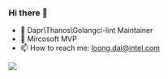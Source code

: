 ### Hi there 👋


- 🔭 Dapr\Thanos\Golangci-lint Maintainer
- 👯 Mircosoft MVP
- 📫 How to reach me: loong.dai@intel.com



![](https://github-readme-stats.vercel.app/api?username=daixiang0&theme=dark)
